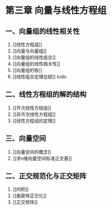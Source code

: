 # 第三章 向量与线性方程组

## 一、向量组的线性相关性

1. [[线性方程组]]
2. [[向量与向量组]]
3. [[向量组的线性组合]]
4. [[向量组的线性相关性]]
5. [[向量组的秩]]
6. [[线性组合定理总结]] todo

## 二、线性方程组的解的结构

1. [[齐次线性方程组]]
2. [[非齐次线性方程组]]
3. [[线性方程组的定理]]

## 三、向量空间

1. [[向量空间的概念]]
2. [[求n维向量空间标准正交基]]

## 二、正交规范化与正交矩阵

1. [[内积]]
2. [[施密特正交化]]
3. [[正交矩阵]]
